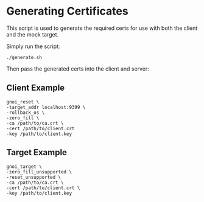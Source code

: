# Generating Certificates

This script is used to generate the required certs for use with both the client and the mock target.

Simply run the script:
```
./generate.sh
```
Then pass the generated certs into the client and server:

## Client Example
```
gnoi_reset \
-target_addr localhost:9399 \
-rollback_os \
-zero_fill \
-ca /path/to/ca.crt \
-cert /path/to/client.crt
-key /path/to/client.key
```

## Target Example
```
gnoi_target \
-zero_fill_unsupported \
-reset_unsupported \
-ca /path/to/ca.crt \
-cert /path/to/client.crt \
-key /path/to/client.key 
```